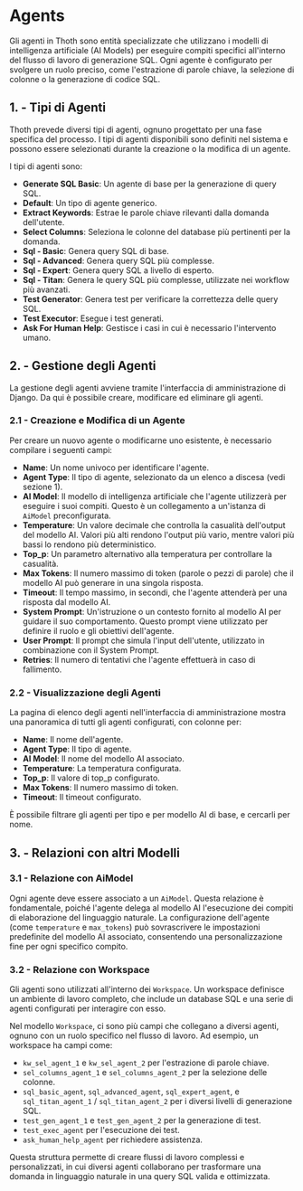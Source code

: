 # Agents

Gli agenti in Thoth sono entità specializzate che utilizzano i modelli di intelligenza artificiale (AI Models) per eseguire compiti specifici all'interno del flusso di lavoro di generazione SQL. Ogni agente è configurato per svolgere un ruolo preciso, come l'estrazione di parole chiave, la selezione di colonne o la generazione di codice SQL.

## 1. - Tipi di Agenti

Thoth prevede diversi tipi di agenti, ognuno progettato per una fase specifica del processo. I tipi di agenti disponibili sono definiti nel sistema e possono essere selezionati durante la creazione o la modifica di un agente.

I tipi di agenti sono:

- **Generate SQL Basic**: Un agente di base per la generazione di query SQL.
- **Default**: Un tipo di agente generico.
- **Extract Keywords**: Estrae le parole chiave rilevanti dalla domanda dell'utente.
- **Select Columns**: Seleziona le colonne del database più pertinenti per la domanda.
- **Sql - Basic**: Genera query SQL di base.
- **Sql - Advanced**: Genera query SQL più complesse.
- **Sql - Expert**: Genera query SQL a livello di esperto.
- **Sql - Titan**: Genera le query SQL più complesse, utilizzate nei workflow più avanzati.
- **Test Generator**: Genera test per verificare la correttezza delle query SQL.
- **Test Executor**: Esegue i test generati.
- **Ask For Human Help**: Gestisce i casi in cui è necessario l'intervento umano.

## 2. - Gestione degli Agenti

La gestione degli agenti avviene tramite l'interfaccia di amministrazione di Django. Da qui è possibile creare, modificare ed eliminare gli agenti.

### 2.1 - Creazione e Modifica di un Agente

Per creare un nuovo agente o modificarne uno esistente, è necessario compilare i seguenti campi:

- **Name**: Un nome univoco per identificare l'agente.
- **Agent Type**: Il tipo di agente, selezionato da un elenco a discesa (vedi sezione 1).
- **AI Model**: Il modello di intelligenza artificiale che l'agente utilizzerà per eseguire i suoi compiti. Questo è un collegamento a un'istanza di `AiModel` preconfigurata.
- **Temperature**: Un valore decimale che controlla la casualità dell'output del modello AI. Valori più alti rendono l'output più vario, mentre valori più bassi lo rendono più deterministico.
- **Top_p**: Un parametro alternativo alla temperatura per controllare la casualità.
- **Max Tokens**: Il numero massimo di token (parole o pezzi di parole) che il modello AI può generare in una singola risposta.
- **Timeout**: Il tempo massimo, in secondi, che l'agente attenderà per una risposta dal modello AI.
- **System Prompt**: Un'istruzione o un contesto fornito al modello AI per guidare il suo comportamento. Questo prompt viene utilizzato per definire il ruolo e gli obiettivi dell'agente.
- **User Prompt**: Il prompt che simula l'input dell'utente, utilizzato in combinazione con il System Prompt.
- **Retries**: Il numero di tentativi che l'agente effettuerà in caso di fallimento.

### 2.2 - Visualizzazione degli Agenti

La pagina di elenco degli agenti nell'interfaccia di amministrazione mostra una panoramica di tutti gli agenti configurati, con colonne per:

- **Name**: Il nome dell'agente.
- **Agent Type**: Il tipo di agente.
- **AI Model**: Il nome del modello AI associato.
- **Temperature**: La temperatura configurata.
- **Top_p**: Il valore di top_p configurato.
- **Max Tokens**: Il numero massimo di token.
- **Timeout**: Il timeout configurato.

È possibile filtrare gli agenti per tipo e per modello AI di base, e cercarli per nome.

## 3. - Relazioni con altri Modelli

### 3.1 - Relazione con AiModel

Ogni agente deve essere associato a un `AiModel`. Questa relazione è fondamentale, poiché l'agente delega al modello AI l'esecuzione dei compiti di elaborazione del linguaggio naturale. La configurazione dell'agente (come `temperature` e `max_tokens`) può sovrascrivere le impostazioni predefinite del modello AI associato, consentendo una personalizzazione fine per ogni specifico compito.

### 3.2 - Relazione con Workspace

Gli agenti sono utilizzati all'interno dei `Workspace`. Un workspace definisce un ambiente di lavoro completo, che include un database SQL e una serie di agenti configurati per interagire con esso.

Nel modello `Workspace`, ci sono più campi che collegano a diversi agenti, ognuno con un ruolo specifico nel flusso di lavoro. Ad esempio, un workspace ha campi come:

- `kw_sel_agent_1` e `kw_sel_agent_2` per l'estrazione di parole chiave.
- `sel_columns_agent_1` e `sel_columns_agent_2` per la selezione delle colonne.
- `sql_basic_agent`, `sql_advanced_agent`, `sql_expert_agent`, e `sql_titan_agent_1` / `sql_titan_agent_2` per i diversi livelli di generazione SQL.
- `test_gen_agent_1` e `test_gen_agent_2` per la generazione di test.
- `test_exec_agent` per l'esecuzione dei test.
- `ask_human_help_agent` per richiedere assistenza.

Questa struttura permette di creare flussi di lavoro complessi e personalizzati, in cui diversi agenti collaborano per trasformare una domanda in linguaggio naturale in una query SQL valida e ottimizzata.
